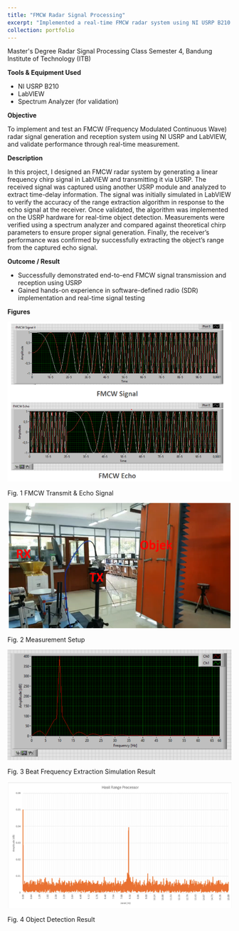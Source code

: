 ```yaml
---
title: "FMCW Radar Signal Processing"
excerpt: "Implemented a real-time FMCW radar system using NI USRP B210 and LabVIEW by generating and transmitting linear chirp signals. The receiver module captured echo signals to extract time-delay and estimate range. The system was first simulated in LabVIEW, then validated through physical measurements and spectrum analysis. This project provided hands-on experience in SDR-based radar systems, signal integrity verification, and time-frequency analysis.<br/><img src='/images/fmcw_radar_setup.png'>"
collection: portfolio
---
```


Master's Degree Radar Signal Processing Class Semester 4, Bandung Institute of Technology (ITB)

**Tools & Equipment Used**
- NI USRP B210
- LabVIEW
- Spectrum Analyzer (for validation)

**Objective**

To implement and test an FMCW (Frequency Modulated Continuous Wave) radar signal generation and reception system using NI USRP and LabVIEW, and validate performance through real-time measurement.

**Description**

In this project, I designed an FMCW radar system by generating a linear frequency chirp signal in LabVIEW and transmitting it via USRP. The received signal was captured using another USRP module and analyzed to extract time-delay information. The signal was initially simulated in LabVIEW to verify the accuracy of the range extraction algorithm in response to the echo signal at the receiver. Once validated, the algorithm was implemented on the USRP hardware for real-time object detection. Measurements were verified using a spectrum analyzer and compared against theoretical chirp parameters to ensure proper signal generation. Finally, the receiver’s performance was confirmed by successfully extracting the object’s range from the captured echo signal.

**Outcome / Result**
- Successfully demonstrated end-to-end FMCW signal transmission and reception using USRP
- Gained hands-on experience in software-defined radio (SDR) implementation and real-time signal testing

**Figures**

<img src='/images/fmcw_radar_signalecho.jpg.png'>
<p>Fig. 1 FMCW Transmit & Echo Signal</p>

<img src='/images/fmcw_radar_setup.png'>
<p>Fig. 2 Measurement Setup</p>

<img src='/images/fmcw_radar_beat.png'>
<p>Fig. 3 Beat Frequency Extraction Simulation Result</p>

<img src='/images/fmcw_radar_result.png'>
<p>Fig. 4 Object Detection Result</p>

